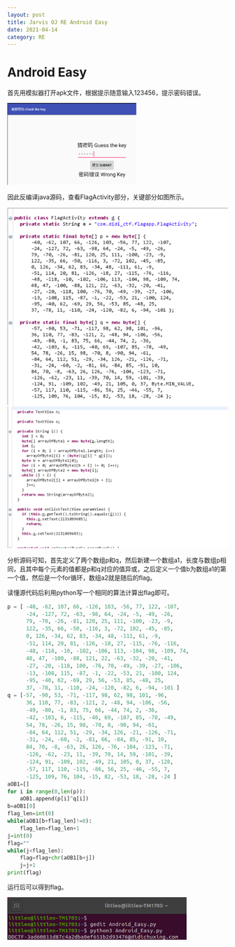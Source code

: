 ```yaml
---
layout: post
title: Jarvis OJ RE Android Easy
date: 2021-04-14
category: RE
---
```


# Android Easy

首先用模拟器打开apk文件，根据提示随意输入123456，提示密码错误。

<img src="https://github.com/littleO-range/littleO-range.github.io/raw/master/_images/image104.png" alt="image104" style="zoom: 33%;" />

因此反编译java源码，查看FlagActivity部分，关键部分如图所示。

<img src="https://github.com/littleO-range/littleO-range.github.io/raw/master/_images/image105.png" alt="image105" style="zoom: 67%;" />

<img src="https://github.com/littleO-range/littleO-range.github.io/raw/master/_images/image106.png" alt="image106" style="zoom: 67%;" />

分析源码可知，首先定义了两个数组p和q，然后新建一个数组a1，长度与数组p相同，且其中每个元素的值都是p和q对应的值异或，之后定义一个值b为数组a1的第一个值，然后是一个for循环，数组a2就是随后的flag。

读懂源代码后利用python写一个相同的算法计算出flag即可。

```python
p = [ -40, -62, 107, 66, -126, 103, -56, 77, 122, -107, 
      -24, -127, 72, -63, -98, 64, -24, -5, -49, -26, 
      79, -70, -26, -81, 120, 25, 111, -100, -23, -9, 
      122, -35, 66, -50, -116, 3, -72, 102, -45, -85, 
      0, 126, -34, 62, 83, -34, 48, -111, 61, -9, 
      -51, 114, 20, 81, -126, -18, 27, -115, -76, -116, 
      -48, -118, -10, -102, -106, 113, -104, 98, -109, 74, 
      48, 47, -100, -88, 121, 22, -63, -32, -20, -41, 
      -27, -20, -118, 100, -76, 70, -49, -39, -27, -106, 
      -13, -108, 115, -87, -1, -22, -53, 21, -100, 124, 
      -95, -40, 62, -69, 29, 56, -53, 85, -48, 25, 
      37, -78, 11, -110, -24, -120, -82, 6, -94, -101 ]
q = [-57, -90, 53, -71, -117, 98, 62, 98, 101, -96, 
      36, 110, 77, -83, -121, 2, -48, 94, -106, -56, 
      -49, -80, -1, 83, 75, 66, -44, 74, 2, -36, 
      -42, -103, 6, -115, -40, 69, -107, 85, -78, -49, 
      54, 78, -26, 15, 98, -70, 8, -90, 94, -61, 
      -84, 64, 112, 51, -29, -34, 126, -21, -126, -71, 
      -31, -24, -60, -2, -81, 66, -84, 85, -91, 10, 
      84, 70, -8, -63, 26, 126, -76, -104, -123, -71, 
      -126, -62, -23, 11, -39, 70, 14, 59, -101, -39, 
      -124, 91, -109, 102, -49, 21, 105, 0, 37, -128, 
      -57, 117, 110, -115, -86, 56, 25, -46, -55, 7, 
      -125, 109, 76, 104, -15, 82, -53, 18, -28, -24 ]
aOB1=[]
for i in range(0,len(p)):
	aOB1.append(p[i]^q[i])
b=aOB1[0]
flag_len=int(0)
while(aOB1[b+flag_len]!=0):
	flag_len=flag_len+1
j=int(0)
flag=""
while(j<flag_len):
	flag=flag+chr(aOB1[b+j])
	j=j+1
print(flag)

```

运行后可以得到flag。

<img src="https://github.com/littleO-range/littleO-range.github.io/raw/master/_images/image107.png" alt="image107" style="zoom: 80%;" />